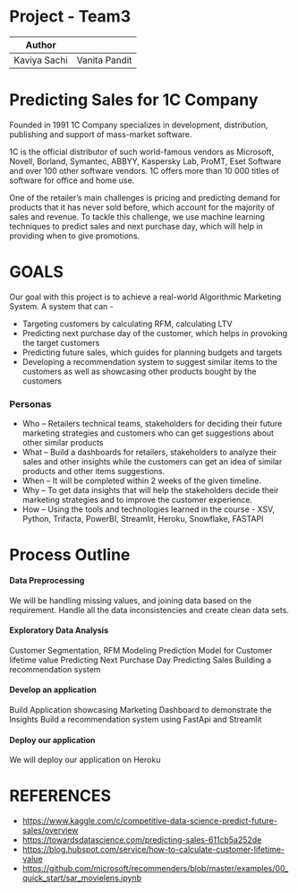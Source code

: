 # Project - Team3


| Author |  |
| ------ | ------ |
| Kaviya Sachi | Vanita Pandit |

# Predicting Sales for 1C Company

Founded in 1991 1C Company specializes in development, distribution, publishing and support of mass-market software.

1C is the official distributor of such world-famous vendors as Microsoft, Novell, Borland, Symantec, ABBYY, Kaspersky Lab, ProMT, Eset Software and over 100 other software vendors. 1C offers more than 10 000 titles of software for office and home use.

One of the retailer’s main challenges is pricing and predicting demand for products that it has never sold before, which account for the majority of sales and revenue. To tackle this challenge, we use machine learning techniques to predict sales and next purchase day, which will help in providing when to give promotions. 


# GOALS
Our goal with this project is to achieve a real-world Algorithmic Marketing System.
A system that can -
- Targeting customers by calculating RFM, calculating LTV 
- Predicting next purchase day of the customer, which helps in provoking the target customers
- Predicting future sales, which guides for planning budgets and targets
- Developing a recommendation system to suggest similar items to the customers as well as showcasing other products bought by the customers



### Personas
- Who – Retailers technical teams, stakeholders for deciding their future marketing strategies and customers who can get suggestions about other similar products
- What – Build a dashboards for retailers, stakeholders to analyze their sales and other insights while the customers can get an idea of similar products and other items suggestions.
- When – It will be completed within 2 weeks of the given timeline.
- Why – To get data insights that will help the stakeholders decide their marketing strategies and to improve the customer experience.
- How – Using the tools and technologies learned in the course - XSV, Python, Trifacta, PowerBI, Streamlit, Heroku, Snowflake, FASTAPI


# Process Outline
#### Data Preprocessing
We will be handling missing values, and joining data based on the requirement.
Handle all the data inconsistencies and create clean data sets.

#### Exploratory Data Analysis
Customer Segmentation, RFM Modeling
Prediction Model for Customer lifetime value
Predicting Next Purchase Day 
Predicting Sales
Building a recommendation system

#### Develop an application
Build Application showcasing Marketing Dashboard to demonstrate the Insights
Build a recommendation system using FastApi and Streamlit

#### Deploy our application
We will deploy our application on Heroku


# REFERENCES
- https://www.kaggle.com/c/competitive-data-science-predict-future-sales/overview
- https://towardsdatascience.com/predicting-sales-611cb5a252de
- https://blog.hubspot.com/service/how-to-calculate-customer-lifetime-value
- https://github.com/microsoft/recommenders/blob/master/examples/00_quick_start/sar_movielens.ipynb















